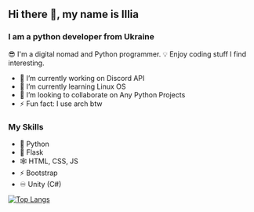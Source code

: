 ## Hi there 👋, my name is Illia
### I am a python developer from Ukraine
😎 I'm a digital nomad and Python programmer. 💡 Enjoy coding stuff I find interesting.

- 🔭 I’m currently working on Discord API 
- 🌱 I’m currently learning Linux OS 
- 👯 I’m looking to collaborate on Any Python Projects 
- ⚡ Fun fact: I use arch btw

### My Skills
- 🐍 Python
- 📯 Flask
- 🕸️ HTML, CSS, JS
- ⚡ Bootstrap
- ♾️ Unity (C#)

[![Top Langs](https://github-readme-stats.vercel.app/api/top-langs/?username=iliakat)](https://github.com/anuraghazra/github-readme-stats)
